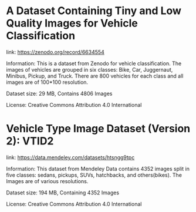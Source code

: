 # A Dataset Containing Tiny and Low Quality Images for Vehicle Classification

link: https://zenodo.org/record/6634554

Information: This is a dataset from Zenodo for vehicle classification. The images of vehicles are grouped in six classes: Bike, Car, Juggernaut, Minibus, Pickup, and Truck. There are 800 vehicles for each class and all images are of 100*100 resolution.

Dataset size: 29 MB, Contains 4806 Images

License: Creative Commons Attribution 4.0 International

# Vehicle Type Image Dataset (Version 2): VTID2

link: https://data.mendeley.com/datasets/htsngg9tpc

Information: This dataset from Mendeley Data contains 4352 images split in five classes: sedans, pickups, SUVs, hatchbacks, and others(bikes). The Images are of various resolutions.

Dataset size: 194 MB, Containing 4352 Images

License: Creative Commons Attribution 4.0 International
